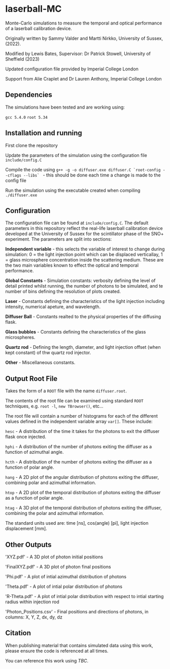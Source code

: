 # laserball-MC
Monte-Carlo simulations to measure the temporal and optical performance of a laserball calibration device. 

Originally written by Sammy Valder and Martti Nirkko, University of Sussex, (2022).

Modified by Lewis Bates, Supervisor: Dr Patrick Stowell, University of Sheffield (2023)

Updated configuration file provided by Imperial College London

Support from Alie Craplet and Dr Lauren Anthony, Imperial College London

## Dependencies
The simulations have been tested and are working using:

`gcc 5.4.0`
`root 5.34`

## Installation and running
First clone the repository

Update the parameters of the simulation using the configuration file `include/config.C`

Compile the code using ``g++ -g -o diffuser.exe diffuser.C `root-config --cflags --libs` `` - this should be done each time a change is made to the config file

Run the simulation using the executable created when compiling `./diffuser.exe`

## Configuration
The configuration file can be found at `include/config.C`. The default parameters in this repository reflect the real-life laserball calibration device developed at the University of Sussex for the scintillator phase of the SNO+ experiment. The parameters are split into sections:

**Independent variable** - this selects the variable of interest to change during simulation: 0 = the light injection point which can be displaced verticallay, 1 = glass microsphere concentration inside the scattering medium. These are the two main variables known to effect the optical and temporal performance.

**Global Constants** - Simulation constants: verbosity defining the level of detail printed whilst running, the number of photons to be simulated, and te number of bins defining the resolution of plots created.

**Laser** - Constants defining the characteristics of the light injection including intensity, numerical apeture, and wavelength.

**Diffuser Ball** - Constants realted to the physical properties of the diffusing flask. 

**Glass bubbles** - Constants defining the characteristics of the glass microspheres.

**Quartz rod** - Defining the length, diameter, and light injection offset (when kept constant) of thw quartz rod injector.

**Other** - Miscellaneous constants.

## Output Root File
Takes the form of a `ROOT` file with the name `diffuser.root`.

The contents of the root file can be examined using standard `ROOT` techniques, e.g. `root -l`, `new TBrowser()`, etc...

The root file will contain a number of histograms for each of the different values defined in the independent variable array `var[]`. These include:

`hesc` - A distribution of the time it takes for the photons to exit the diffuser flask once injected.

`hphi` - A distribution of the number of photons exiting the diffuser as a function of azimuthal angle.

`hcth` - A distribution of the number of photons exiting the diffuser as a function of polar angle.

`hang` - A 2D plot of the angular distribution of photons exiting the diffuser, combining polar and azimuthal information.

`htop` - A 2D plot of the temporal distribution of photons exiting the diffuser as a function of polar angle.

`htag` - A 3D plot of the temporal distribution of photons exiting the diffuser, combining the polar and azimuthal information.

The standard units used are: time [ns], cos(angle) [pi], light injection displacement [mm].

## Other Outputs

'XYZ.pdf' - A 3D plot of photon initial positions

'FinalXYZ.pdf' - A 3D plot of photon final positions

'Phi.pdf' - A plot of intial azimuthal distribution of photons

'Theta.pdf' - A plot of intial polar distribution of photons

'R-Theta.pdf' - A plot of intial polar distribution with respect to intial starting radius within injection rod

'Photon_Positions.csv' - Final positions and directions of photons, in columns: X, Y, Z, dx, dy, dz

## Citation
When publishing material that contains simulated data using this work, please ensure the code is referenced at all times.

You can reference this work using _TBC_. 
